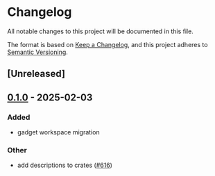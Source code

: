 # Changelog

All notable changes to this project will be documented in this file.

The format is based on [Keep a Changelog](https://keepachangelog.com/en/1.0.0/),
and this project adheres to [Semantic Versioning](https://semver.org/spec/v2.0.0.html).

## [Unreleased]

## [0.1.0](https://github.com/tangle-network/gadget/releases/tag/gadget-crypto-hashing-v0.1.0) - 2025-02-03

### Added

- gadget workspace migration

### Other

- add descriptions to crates ([#616](https://github.com/tangle-network/gadget/pull/616))
